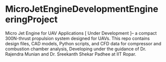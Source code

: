 # MicroJetEngineDevelopmentEngineeringProject
Micro Jet Engine for UAV Applications [ Under Development ]– a compact 300N-thrust propulsion system designed for UAVs. This repo contains design files, CAD models, Python scripts, and CFD data for compressor and combustion chamber analysis, Developing under the guidance of Dr. Rajendra Munian and Dr. Sreekanth Shekar Padhee at IIT Ropar.
